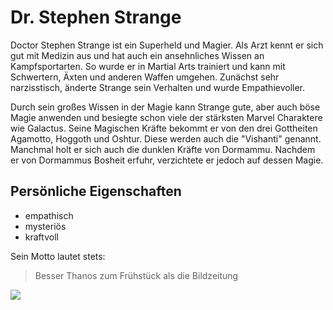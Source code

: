 # Dr. Stephen Strange
Doctor Stephen Strange ist ein Superheld und Magier. 
Als Arzt kennt er sich gut mit Medizin aus und hat auch ein ansehnliches Wissen an Kampfsportarten. So wurde er in Martial Arts trainiert und kann mit Schwertern, Äxten und anderen Waffen umgehen. Zunächst sehr narzisstisch, änderte Strange sein Verhalten und wurde Empathievoller.

Durch sein großes Wissen in der Magie kann Strange gute, aber auch böse Magie anwenden und besiegte schon viele der stärksten Marvel Charaktere wie Galactus. Seine Magischen Kräfte bekommt er von den drei Gottheiten Agamotto, Hoggoth und Oshtur. Diese werden auch die "Vishanti" genannt. Manchmal holt er sich auch die dunklen Kräfte von Dormammu. Nachdem er von Dormammus Bosheit erfuhr, verzichtete er jedoch auf dessen Magie.

## Persönliche Eigenschaften
* empathisch
* mysteriös
* kraftvoll

Sein Motto lautet stets:

> Besser Thanos zum Frühstück
> als die Bildzeitung

<img src="https://www.google.de/imgres?imgurl=https%3A%2F%2Flive.staticflickr.com%2F6115%2F6304312158_18c1c85775_z.jpg&imgrefurl=https%3A%2F%2Fwww.flickr.com%2Fphotos%2Fchiffheed%2F6304312158&tbnid=DrMs8Jzaw7N8KM&vet=12ahUKEwiN1emyq47qAhWggKQKHRGxDu4QMygGegUIARC2AQ..i&docid=PBpsin-efn5QcM&w=400&h=600&itg=1&q=stephen%20strange&hl=de&ved=2ahUKEwiN1emyq47qAhWggKQKHRGxDu4QMygGegUIARC2AQ"/>
